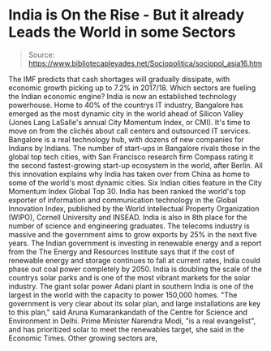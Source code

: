 # India is On the Rise - But it already Leads the World in some Sectors

> Source: https://www.bibliotecapleyades.net/Sociopolitica/sociopol_asia16.htm

The IMF
predicts that cash shortages will gradually dissipate, with
economic growth
picking up to 7.2% in 2017/18.
Which sectors are fueling the
Indian economic engine?
India is now an
established technology powerhouse.
Home to 40% of
the countrys IT industry, Bangalore has emerged as the most
dynamic city in the world ahead of Silicon Valley (Jones
Lang LaSalle's annual City Momentum Index, or CMI).
It's time to
move on from the clichés about call centers and outsourced IT
services. Bangalore is a real technology hub, with dozens of new
companies for Indians by Indians.
The number of
start-ups in Bangalore rivals those in the global top tech
cities, with San Francisco research firm Compass rating it the
second fastest-growing start-up ecosystem in the world, after
Berlin.
All this
innovation explains why India has taken over from China as home
to some of the world's most dynamic cities.
Six Indian
cities feature in the
City
Momentum Index Global Top 30.
India has been ranked the world's top
exporter of information and communication technology in the
Global Innovation Index, published by the
World Intellectual
Property Organization (WIPO), Cornell University and INSEAD.
India is also
in 8th place for the number of science and
engineering graduates.
The telecoms
industry is massive and the government aims to grow exports by
25% in the next five years.
The Indian
government is investing in renewable energy and a report from
the The Energy and Resources Institute says that if the cost of
renewable energy and storage continues to fall at current rates,
India could phase out coal power completely by 2050.
India is
doubling the scale of the countrys solar parks and is one of
the most vibrant markets for the solar industry.
The giant
solar
power Adani plant in southern India is one of the largest in the
world with the capacity to power 150,000 homes.
"The
government is very clear about its solar plan, and large
installations are key to this plan," said Aruna
Kumarankandath of the Centre for Science and Environment in
Delhi.
Prime Minister
Narendra Modi,
"is a real
evangelist", and has prioritized solar to meet the
renewables target, she said in the Economic Times.
Other growing
sectors are,
